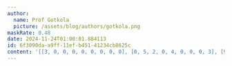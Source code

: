 ```yaml
---
author:
  name: Prof Gotkola
  picture: /assets/blog/authors/gotkola.png
maskRate: 0.48
date: 2024-11-24T01:00:01.884113
id: 6f3090da-a9ff-11ef-b451-41234cb8625c
content: '[[3, 0, 0, 0, 0, 0, 0, 0, 0], [0, 5, 2, 0, 4, 0, 0, 0, 3], [9, 0, 0, 7, 0, 0, 5, 4, 0], [4, 2, 6, 8, 3, 0, 7, 0, 0], [8, 3, 7, 9, 0, 0, 2, 5, 0], [5, 9, 0, 0, 2, 0, 3, 0, 4], [0, 8, 0, 0, 0, 2, 0, 3, 0], [2, 4, 5, 3, 8, 6, 0, 0, 7], [6, 7, 3, 5, 9, 0, 0, 2, 8]]'
---
```

